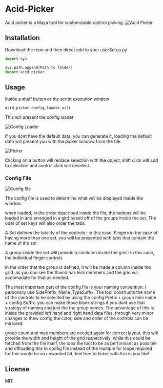 # Acid-Picker

Acid picker is a Maya tool for customizable control picking.
![Acid Picker](https://i.imgur.com/GQClP98.gif)

## Installation

Download the repo and then direct add to your userSetup.py

```python
import sys

sys.path.append(Path to folder) 
import acid_picker

```

## Usage

Inside a shelf button or the script execution window

```python
acid_picker.config_loader_ui()
```

This will present the config loader

![Config Loader](https://imgur.com/smSO4QI.png)

If you dont have the default data, you can generate it, loading the default data will present you with the picker window from the file.

![Picker](https://imgur.com/8cfl3Ef.png)

Clicking on a button will replace selection with the object, shift click will add to selection and control click will deselect. 

### Config File

![Config file](https://i.imgur.com/KCbjglf.png)

The config file is used to determine what will be diaplayed inside the window.

when loaded, in the order described inside the file, the buttons will be loaded in and arranged in a gird based off of the groups inside the set. The oder of set keys will also order the tabs.

A Set defines the totality of the controls : in this case, Fingers
in the case of having more than one set, you will be presented with tabs that contain the name of the set

A group inside the set will provide a comlumn inside the grid : in this case, the individual finger controls

In the order that the group is defined, it will be made a column inside the grid. as you can see the thumb has less members and the grid will accomadate for that as needed.

The most important part of the config file is your naming convention. I personally use SidePrefix_Name_TypeSuffix. The tool constructs the name of the controls to be selected by using the config Prefix + group item name + config Suffix. you can make those blank strings if you dont use that strategy of naming and just the the group names. The advantage of this is inside the provided left hand and right hand data files. through very minor changes to thew config the color, side and order of the controls can be mirrored.

group count and max members are needed again for correct layout, this will provide the width and height of the grid respectively, while this could be fetched from the file itself, the idea the tool to be as performant as possible and offloading this to config file instead of the multiple for loops required for this would be an unwanted hit, feel free to tinker with this is you like!


## License
[MIT](https://choosealicense.com/licenses/mit/)
